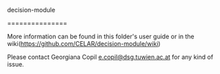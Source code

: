 decision-module

===============

More information can be found in this folder's user guide or in the wiki(https://github.com/CELAR/decision-module/wiki)

Please contact Georgiana Copil e.copil@dsg.tuwien.ac.at for any kind of issue.


